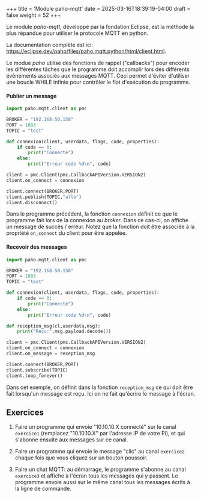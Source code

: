 +++
title = 'Module paho-mqtt'
date = 2025-03-16T18:39:19-04:00
draft = false
weight = 52
+++

Le module _paho-mqtt_, développé par la fondation Eclipse, est la méthode la plus répandue pour utiliser le protocole MQTT en python. 

La documentation complète est ici: https://eclipse.dev/paho/files/paho.mqtt.python/html/client.html.

Le modue _paho_ utilise des fonctions de rappel ("callbacks") pour encoder les différentes tâches que le programme doit accomplir lors des différents évènements associés aux messages MQTT. Ceci permet d'éviter d'utiliser une boucle WHILE infinie pour contrôler le flot d'exécution du programme.

#### Publier un message
```python
import paho.mqtt.client as pmc

BROKER = "192.168.50.158"
PORT = 1883
TOPIC = "test"

def connexion(client, userdata, flags, code, properties):
    if code == 0:
        print("Connecté")
    else:
        print("Erreur code %d\n", code)

client = pmc.Client(pmc.CallbackAPIVersion.VERSION2)
client.on_connect = connexion

client.connect(BROKER,PORT)
client.publish(TOPIC,"allo")
client.disconnect()
```

Dans le programme précédent, la fonction `connexion` définit ce que le programme fait lors de la connexion au _broker_. Dans ce cas-ci, on affiche un message de succès / erreur. Notez que la fonction doit être associée à la propriété `on_connect` du client pour être appelée.

#### Recevoir des messages

```python
import paho.mqtt.client as pmc

BROKER = "192.168.50.158"
PORT = 1883
TOPIC = "test"

def connexion(client, userdata, flags, code, properties):
    if code == 0:
        print("Connecté")
    else:
        print("Erreur code %d\n", code)

def reception_msg(cl,userdata,msg):
    print("Reçu:",msg.payload.decode())

client = pmc.Client(pmc.CallbackAPIVersion.VERSION2)
client.on_connect = connexion
client.on_message = reception_msg

client.connect(BROKER,PORT)
client.subscribe(TOPIC)
client.loop_forever()
```
Dans cet exemple, on définit dans la fonction `reception_msg` ce qui doit être fait lorsqu'un message est reçu. Ici on ne fait qu'écrire le message à l'écran.

<!--
Dans un programme python qui utilise la librairie `paho-mqtt`, il faut appeler la méthode `Client.username_pw_set()` (avant la connexion) pour définir les identifiants à utiliser lors de la connexion. Voir https://eclipse.dev/paho/files/paho.mqtt.python/html/client.html pour plus de détails.
-->

## Exercices

1. Faire un programme qui envoie "10.10.10.X connecté" sur le canal `exercice1` (remplacez "10.10.10.X" par l'adresse IP de votre Pi), et qui s'abonne ensuite aux messages sur ce canal.
<!--
{{% expand "Solution" %}}
```python
import paho.mqtt.client as pmc

BROKER = "192.168.50.158"
PORT = 1883
TOPIC = "exercice1"

def connexion(client, userdata, flags, code, properties):
    if code == 0:
        print("Connecté")
        client.publish(TOPIC,"10.10.10.23 connecté")
    else:
        print("Erreur code %d\n", code)

def reception_msg(cl,userdata,msg):
    print("Reçu:",msg.payload.decode())

client = pmc.Client(pmc.CallbackAPIVersion.VERSION2)
client.on_connect = connexion
client.on_message = reception_msg

client.connect(BROKER,PORT)
client.subscribe(TOPIC)
client.loop_forever()
```
{{% /expand %}}
-->
2. Faire un programme qui envoie le message "clic" au canal `exercice2` chaque fois que vous cliquez sur un bouton poussoir.
<!--
{{% expand "Solution" %}}
```python
```
{{% /expand %}}
-->
3. Faire un chat MQTT: au démarrage, le programme s'abonne au canal `exercice3` et affiche à l'écran tous les messages qui y passent. Le programme envoie aussi sur le même canal tous les messages écrits à la ligne de commande. 
<!--
{{% expand "Solution" %}}
```python
```
{{% /expand %}}
-->